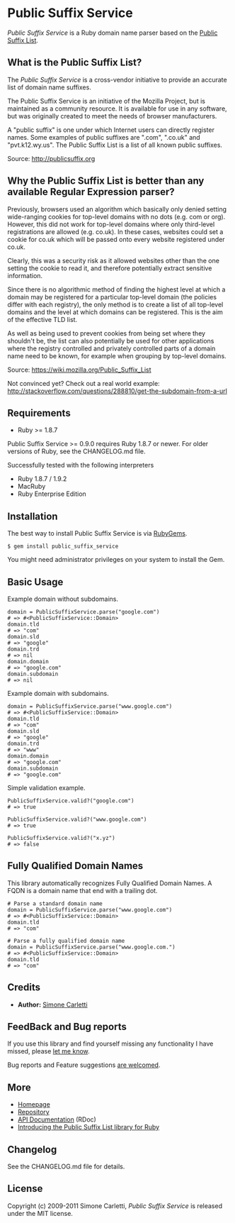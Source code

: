 # Public Suffix Service

*Public Suffix Service* is a Ruby domain name parser based on the [Public Suffix List](http://publicsuffix.org).


## What is the Public Suffix List?

The *Public Suffix Service* is a cross-vendor initiative to provide an accurate list of domain name suffixes.

The Public Suffix Service is an initiative of the Mozilla Project, but is maintained as a community resource. It is available for use in any software, but was originally created to meet the needs of browser manufacturers.

A "public suffix" is one under which Internet users can directly register names. Some examples of public suffixes are ".com", ".co.uk" and "pvt.k12.wy.us". The Public Suffix List is a list of all known public suffixes.

Source: http://publicsuffix.org


## Why the Public Suffix List is better than any available Regular Expression parser?

Previously, browsers used an algorithm which basically only denied setting wide-ranging cookies for top-level domains with no dots (e.g. com or org). However, this did not work for top-level domains where only third-level registrations are allowed (e.g. co.uk). In these cases, websites could set a cookie for co.uk which will be passed onto every website registered under co.uk.

Clearly, this was a security risk as it allowed websites other than the one setting the cookie to read it, and therefore potentially extract sensitive information.

Since there is no algorithmic method of finding the highest level at which a domain may be registered for a particular top-level domain (the policies differ with each registry), the only method is to create a list of all top-level domains and the level at which domains can be registered. This is the aim of the effective TLD list.

As well as being used to prevent cookies from being set where they shouldn't be, the list can also potentially be used for other applications where the registry controlled and privately controlled parts of a domain name need to be known, for example when grouping by top-level domains.

Source: https://wiki.mozilla.org/Public_Suffix_List

Not convinced yet? Check out a real world example:
http://stackoverflow.com/questions/288810/get-the-subdomain-from-a-url


## Requirements

* Ruby >= 1.8.7

Public Suffix Service >= 0.9.0 requires Ruby 1.8.7 or newer.
For older versions of Ruby, see the CHANGELOG.md file.

Successfully tested with the following interpreters

* Ruby 1.8.7 / 1.9.2
* MacRuby
* Ruby Enterprise Edition


## Installation

The best way to install Public Suffix Service is via [RubyGems](http://www.rubygems.org).

    $ gem install public_suffix_service

You might need administrator privileges on your system to install the Gem.


## Basic Usage

Example domain without subdomains.

    domain = PublicSuffixService.parse("google.com")
    # => #<PublicSuffixService::Domain>
    domain.tld
    # => "com"
    domain.sld
    # => "google"
    domain.trd
    # => nil
    domain.domain
    # => "google.com"
    domain.subdomain
    # => nil

Example domain with subdomains.

    domain = PublicSuffixService.parse("www.google.com")
    # => #<PublicSuffixService::Domain>
    domain.tld
    # => "com"
    domain.sld
    # => "google"
    domain.trd
    # => "www"
    domain.domain
    # => "google.com"
    domain.subdomain
    # => "google.com"

Simple validation example.

    PublicSuffixService.valid?("google.com")
    # => true

    PublicSuffixService.valid?("www.google.com")
    # => true

    PublicSuffixService.valid?("x.yz")
    # => false

## Fully Qualified Domain Names

This library automatically recognizes Fully Qualified Domain Names. A FQDN is a domain name that end with a trailing dot.

    # Parse a standard domain name
    domain = PublicSuffixService.parse("www.google.com")
    # => #<PublicSuffixService::Domain>
    domain.tld
    # => "com"

    # Parse a fully qualified domain name
    domain = PublicSuffixService.parse("www.google.com.")
    # => #<PublicSuffixService::Domain>
    domain.tld
    # => "com"


## Credits

* **Author:** [Simone Carletti](http://www.simonecarletti.com/)


## FeedBack and Bug reports

If you use this library and find yourself missing any functionality I have missed, please [let me know](mailto:weppos@weppos.net).

Bug reports and Feature suggestions [are welcomed](http://github.com/weppos/public_suffix_service/issues).


## More

* [Homepage](http://www.simonecarletti.com/code/public_suffix_service)
* [Repository](http://github.com/weppos/public_suffix_service)
* [API Documentation](http://www.simonecarletti.com/code/public_suffix_service/api/) (RDoc)
* [Introducing the Public Suffix List library for Ruby](http://www.simonecarletti.com/blog/2010/06/public-suffix-list-library-for-ruby/)


## Changelog

See the CHANGELOG.md file for details.


## License

Copyright (c) 2009-2011 Simone Carletti,
*Public Suffix Service* is released under the MIT license.
